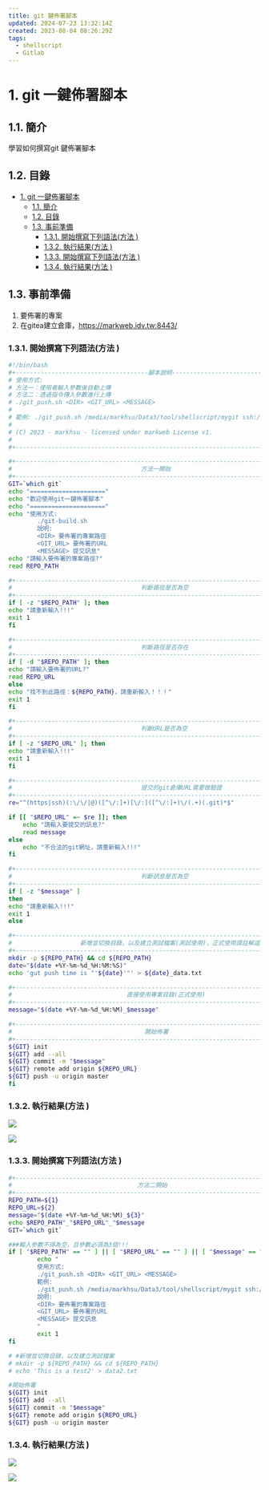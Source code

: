 ```yaml
---
title: git 鍵佈署腳本
updated: 2024-07-23 13:32:14Z
created: 2023-08-04 08:26:29Z
tags:
  - shellscript
  - Gitlab
---
```


# 1. git 一鍵佈署腳本

## 1.1. 簡介
學習如何撰寫git 鍵佈署腳本

## 1.2.  目錄

- [1. git 一鍵佈署腳本](#1-git-一鍵佈署腳本)
  - [1.1. 簡介](#11-簡介)
  - [1.2.  目錄](#12--目錄)
  - [1.3. 事前準備](#13-事前準備)
    - [1.3.1. 開始撰寫下列語法(方法 )](#131-開始撰寫下列語法方法-)
    - [1.3.2. 執行結果(方法 )](#132-執行結果方法-)
    - [1.3.3. 開始撰寫下列語法(方法 )](#133-開始撰寫下列語法方法-)
    - [1.3.4. 執行結果(方法 )](#134-執行結果方法-)


## 1.3. 事前準備

1.  要佈署的專案
2.  在gitea建立倉庫，https://markweb.idv.tw:8443/

<!--more-->

### 1.3.1. 開始撰寫下列語法(方法 )

```bash
#!/bin/bash
#+-------------------------------------腳本說明--------------------------------------------+
# 使用方式: 
# 方法一：使用者輸入參數後自動上傳
# 方法二：透過指令傳入參數進行上傳
# ./git_push.sh <DIR> <GIT_URL> <MESSAGE>
#
# 範例: ./git_push.sh /media/markhsu/Data3/tool/shellscript/mygit ssh://git@markweb.idv.tw:2222/markhsu/aaa.git 測試佈署
#
# (C) 2023 - markhsu - licensed under markweb License v1.
# 
#+----------------------------------------------------------------------------------------+

#+----------------------------------------------------------------------------------------+
#                                    方法一開始
#+----------------------------------------------------------------------------------------+
GIT=`which git`
echo "====================="
echo "歡迎使用git一鍵佈署腳本"
echo "====================="
echo "使用方式:
        ./git-build.sh
        說明:
        <DIR> 要佈署的專案路徑
        <GIT_URL> 要佈署的URL
        <MESSAGE> 提交訊息"
echo "請輸入要佈署的專案路徑?"
read REPO_PATH

#+----------------------------------------------------------------------------------------+
#                                    判斷路徑是否為空
#+----------------------------------------------------------------------------------------+
if [ -z "$REPO_PATH" ]; then
echo "請重新輸入!!!"
exit 1
fi

#+----------------------------------------------------------------------------------------+
#                                    判斷路徑是否存在
#+----------------------------------------------------------------------------------------+
if [ -d "$REPO_PATH" ]; then
echo "請輸入要佈署的URL?"
read REPO_URL
else
echo "找不到此路徑：${REPO_PATH}，請重新輸入！！！"
exit 1
fi

#+----------------------------------------------------------------------------------------+
#                                    判斷URL是否為空
#+----------------------------------------------------------------------------------------+
if [ -z "$REPO_URL" ]; then
echo "請重新輸入!!!"
exit 1
fi

#+----------------------------------------------------------------------------------------+
#                                    提交的git倉庫URL需要做驗證
#+----------------------------------------------------------------------------------------+
re="^(https|ssh)(:\/\/|@)([^\/:]+)[\/:]([^\/:]+)\/(.+)(.git)*$"

if [[ "$REPO_URL" =~ $re ]]; then
    echo "請輸入要提交的訊息?"
    read message
else
    echo "不合法的git網址，請重新輸入!!!"
fi

#+----------------------------------------------------------------------------------------+
#                                    判斷訊息是否為空
#+----------------------------------------------------------------------------------------+
if [ -z "$message" ]
then
echo "請重新輸入!!!"
exit 1
else

#+----------------------------------------------------------------------------------------+
#                   新增並切換目錄，以及建立測試檔案(測試使用)，正式使用請註解這兩行
#+----------------------------------------------------------------------------------------+
mkdir -p ${REPO_PATH} && cd ${REPO_PATH}
date="$(date +%Y-%m-%d_%H:%M:%S)"
echo 'gut push time is "'${date}'"' > ${date}_data.txt

#+----------------------------------------------------------------------------------------+
#                                直接使用專案目錄(正式使用)
#+----------------------------------------------------------------------------------------+
message="$(date +%Y-%m-%d_%H:%M)_$message"

#+----------------------------------------------------------------------------------------+
#                                     開始佈署
#+----------------------------------------------------------------------------------------+
${GIT} init
${GIT} add --all
${GIT} commit -m "$message"
${GIT} remote add origin ${REPO_URL}
${GIT} push -u origin master
fi

```
### 1.3.2. 執行結果(方法 )
![](https://mybookstack.zeabur.app/uploads/images/gallery/2025-08/a9182130-upload-a89c3a42ce377eb6e661ec7ce5a892c9.png)

![](https://mybookstack.zeabur.app/uploads/images/gallery/2025-08/CWE5d9b6110-upload-b907d1ee03c1bee59af32904e93f4a29.png)

### 1.3.3. 開始撰寫下列語法(方法 )

```bash
#+----------------------------------------------------------------------------------------+
#                                   方法二開始
#+----------------------------------------------------------------------------------------+
REPO_PATH=${1}
REPO_URL=${2}
message="$(date +%Y-%m-%d_%H:%M)_${3}"
echo $REPO_PATH"_"$REPO_URL"_"$message
GIT=`which git`

###輸入參數不得為空，且參數必須為3個!!!
if [ "$REPO_PATH" == "" ] || [ "$REPO_URL" == "" ] || [ "$message" == "" ] || [ "$#" -ne 3 ] ; then
        echo "
        使用方式:
        ./git_push.sh <DIR> <GIT_URL> <MESSAGE>
        範例:
        ./git_push.sh /media/markhsu/Data3/tool/shellscript/mygit ssh://git@markweb.idv.tw:2222/markhsu/test2.git test2
        說明:
        <DIR> 要佈署的專案路徑
        <GIT_URL> 要佈署的URL
        <MESSAGE> 提交訊息
        "
        exit 1
fi

# #新增並切換目錄，以及建立測試檔案
# mkdir -p ${REPO_PATH} && cd ${REPO_PATH}
# echo 'This is a test2' > data2.txt

#開始佈署
${GIT} init
${GIT} add --all
${GIT} commit -m "$message"
${GIT} remote add origin ${REPO_URL}
${GIT} push -u origin master
```
### 1.3.4. 執行結果(方法 )
![](https://mybookstack.zeabur.app/uploads/images/gallery/2025-08/c3fc69b2-upload-a8b36d11a2d8efc3bc0fcf8d6cb39c24.png)

![](https://mybookstack.zeabur.app/uploads/images/gallery/2025-08/GdI4d738658-upload-8b03dd90660aa61c6114b9558377cde9.png)